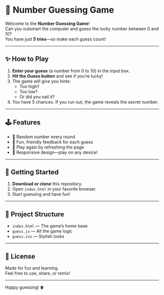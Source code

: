 # 🎲 Number Guessing Game

Welcome to the **Number Guessing Game**!  
Can you outsmart the computer and guess the lucky number between 0 and 10?  
You have just **5 tries**—so make each guess count!

---

## ✨ How to Play

1. **Enter your guess** (a number from 0 to 10) in the input box.
2. **Hit the Guess button** and see if you’re lucky!
3. The game will give you hints:  
   - Too high?  
   - Too low?  
   - Or did you nail it?
4. You have 5 chances. If you run out, the game reveals the secret number.

---

## 🕹️ Features

- 🎯 Random number every round
- 💬 Fun, friendly feedback for each guess
- 🔄 Play again by refreshing the page
- 📱 Responsive design—play on any device!

---

## 🚀 Getting Started

1. **Download or clone** this repository.
2. Open `index.html` in your favorite browser.
3. Start guessing and have fun!

---

## 📂 Project Structure

- `index.html` — The game’s home base
- `guess.js` — All the game logic
- `guess.css` — Stylish looks

---

## 📝 License

Made for fun and learning.  
Feel free to use, share, or remix!

---

Happy guessing! 🍀
